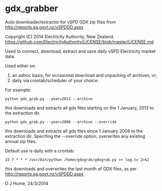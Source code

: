 gdx_grabber
===========

Auto downloader/extractor for  vSPD GDX zip files from
http://reports.ea.govt.nz/vSPDDD.aspx

Copyright (C) 2014 Electricity Authority, New Zealand.
https://github.com/ElectricityAuthority/LICENSE/blob/master/LICENSE.md

Used to connect, download, extract and save daily vSPD Electricity market data.

Used either on:
  1. an adhoc basis, for occasional download and unpacking of archives, or;
  2. daily via crontab/scheduler of your choice:

For example:

    python gdx_grab.py --year=2013 --archive

this downloads and extracts all gdx files starting on the 1 January, 2013 to
the extraction dir.

    python gdx_grab.py --year=2008 --archive --override
this downloads and extracts all gdx files since 1 January 2008 to the extraction
dir.  Specifing the --override option, overwrites any existing annual zip files. 

Default use is daily with a crontab:

    15 7 * * * /usr/bin/python /home/gdxgrab/gdxgrab.py >> log.tx 2>&1
this downloads and overwrites the last month of GDX files, as per
http://reports.ea.govt.nz/vSPDDD.aspx

D J Hume, 24/3/2014
